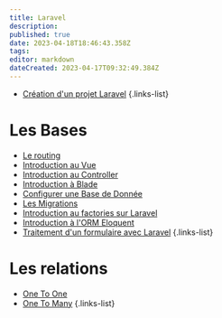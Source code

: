 ```yaml
---
title: Laravel
description: 
published: true
date: 2023-04-18T18:46:43.358Z
tags: 
editor: markdown
dateCreated: 2023-04-17T09:32:49.384Z
---
```


- [Création d'un projet Laravel](/Laravel/creer-un-projet)
{.links-list}

# Les Bases
- [Le routing](/Laravel/routing)
- [Introduction au Vue](/Laravel/Vue)
- [Introduction au Controller](/Laravel/Controller)
- [Introduction à Blade](/Laravel/Blade)
- [Configurer une Base de Donnée](/Laravel/Database)
- [Les Migrations](/Laravel/Les-Migrations)
- [Introduction au factories sur Laravel](/Laravel/Les-Factories)
- [Introduction à l'ORM Eloquent](/Laravel/Introduction-ORM-Eloquent)
- [Traitement d'un formulaire avec Laravel](/Laravel/Traitement-Formulaire)
{.links-list}

# Les relations
- [One To One](/Laravel/One-To-One)
- [One To Many](/Laravel/One-To-Many)
{.links-list}